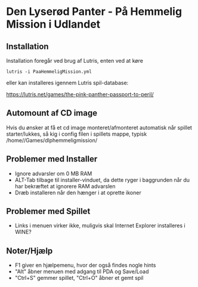 # Den Lyserød Panter - På Hemmelig Mission i Udlandet

## Installation

Installation foregår ved brug af Lutris, enten ved at køre

`
lutris -i PaaHemmeligMission.yml
`

eller kan installeres igennem Lutris spil-database:

https://lutris.net/games/the-pink-panther-passport-to-peril/

## Automount af CD image

Hvis du ønsker at få et cd image monteret/afmonteret automatisk når spillet
starter/lukkes, så kig i config filen i spillets mappe, typisk
/home/<bruger>/Games/dlphemmeligmission/

## Problemer med Installer

  * Ignore advarsler om 0 MB RAM
  * ALT-Tab tilbage til installer-vinduet, da dette ryger i baggrunden når du har bekræftet at ignorere RAM advarslen
  * Dræb installeren når den hænger i at oprette ikoner

## Problemer med Spillet

  * Links i menuen virker ikke, muligvis skal Internet Explorer installeres i WINE?

## Noter/Hjælp

  * F1 giver en hjælpemenu, hvor der også findes nogle hints
  * "Alt" åbner menuen med adgang til PDA og Save/Load
  * "Ctrl+S" gemmer spillet, "Ctrl+O" åbner et gemt spil